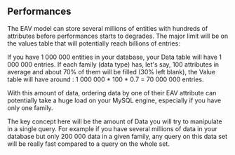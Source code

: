 ## Performances

The EAV model can store several millions of entities with hundreds of attributes before performances starts to degrades.
The major limit will be on the values table that will potentially reach billions of entries:

If you have 1 000 000 entities in your database, your Data table will have 1 000 000 entries.
If each family (data type) has, let's say, 100 attributes in average and about 70% of them will be filled (30% left
blank), the Value table will have around : 1 000 000 * 100 * 0.7 = 70 000 000 entries.

With this amount of data, ordering data by one of their EAV attribute can potentially take a huge load on your MySQL
engine, especially if you have only one family.

The key concept here will be the amount of Data you will try to manipulate in a single query. For example if you have
several millions of data in your database but only 200 000 data in a given family, any query on this data set will be
really fast compared to a query on the whole set.
